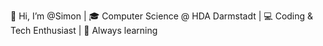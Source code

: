 👋 Hi, I’m @Simon | 🎓 Computer Science @ HDA Darmstadt | 💻 Coding & Tech Enthusiast | 🚀 Always learning

<!---
SimonM4/SimonM4 is a ✨ special ✨ repository because its `README.md` (this file) appears on your GitHub profile.
You can click the Preview link to take a look at your changes.
--->

